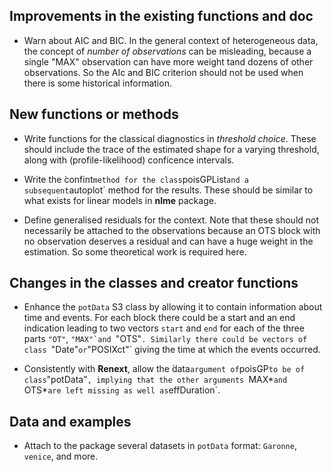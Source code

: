 
## Improvements in the existing functions and doc

- Warn about AIC and BIC. In the general context of heterogeneous
  data, the concept of *number of observations* can be misleading,
  because a single "MAX" observation can have more weight tand dozens
  of other observations. So the AIc and BIC criterion should not be
  used when there is some historical information.

## New functions or methods

- Write functions for the classical diagnostics in *threshold
  choice*. These should include the trace of the estimated shape for a
  varying threshold, along with (profile-likelihood) conficence
  intervals.

- Write the ̀confint` method for the class `poisGPList` and a
  subsequent `autoplot` method for the results. These should be
  similar to what exists for linear models in **nlme** package.

- Define generalised residuals for the context. Note that these should
  not necessarily be attached to the observations because an OTS block
  with no observation deserves a residual and can have a huge weight
  in the estimation. So some theoretical work is required here.


## Changes in the classes and creator functions

- Enhance the `potData` S3 class by allowing it to contain information
  about time and events. For each block there could be a start and an
  end indication leading to two vectors `start` and `end` for each of
  the three parts `"OT"`, `"MAX"̀ and `"OTS"`. Similarly there could be
  vectors of class `"Date"` or `"POSIXct"` giving the time at which
  the events occurred. 

- Consistently with **Renext**, allow the ̀data` argument of `poisGP`
  to be of class `"potData"`, implying that the other arguments
  `MAX*`and `OTS*` are left missing as well as `effDuration`.

## Data and examples

- Attach to the package several datasets in `potData` format:
  `Garonne`, `venice`, and more.